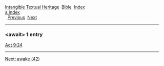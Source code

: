 [Intangible Textual Heritage](../../index)  [Bible](../index) 
[Index](index)   
[a Index](_a_)  
  [Previous](c00912)  [Next](c00914) 

------------------------------------------------------------------------

### &lt;await&gt; 1 entry

[Act 9:24](../kjv/act009.htm#024)  

------------------------------------------------------------------------

[Next: awake (42)](c00914)
